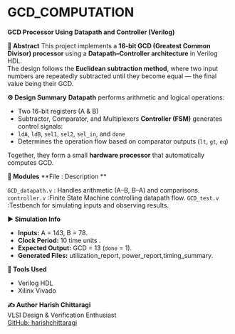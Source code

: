 # **GCD_COMPUTATION**

**GCD Processor Using Datapath and Controller (Verilog)**

**🔹 Abstract**
This project implements a **16-bit GCD (Greatest Common Divisor) processor** using a **Datapath–Controller architecture** in Verilog HDL.  
The design follows the **Euclidean subtraction method**, where two input numbers are repeatedly subtracted until they become equal — the final value being their GCD.


**⚙️ Design Summary**
**Datapath** performs arithmetic and logical operations:
  - Two 16-bit registers (A & B)
  - Subtractor, Comparator, and Multiplexers
**Controller (FSM)** generates control signals:
  - `ldA`, `ldB`, `sel1`, `sel2`, `sel_in`, and `done`
  - Determines the operation flow based on comparator outputs (`lt`, `gt`, `eq`)

Together, they form a small **hardware processor** that automatically computes GCD.

**🧩 Modules**
**File            : Description **

`GCD_datapath.v`  : Handles arithmetic (A–B, B–A) and comparisons. 
`controller.v`    :Finite State Machine controlling datapath flow. 
`GCD_test.v`      :Testbench for simulating inputs and observing results. 
 

**▶️ Simulation Info**
- **Inputs:** A = 143, B = 78.  
- **Clock Period:** 10 time units . 
- **Expected Output:** GCD = 13 (`done` = 1).
- **Generated Files:** utilization_report, power_report,timing_summary.



**🧰 Tools Used**
- Verilog HDL  
- Xilinx Vivado 


**✍️ Author**
**Harish Chittaragi**  
VLSI Design & Verification Enthusiast  
[GitHub: harishchittaragi](https://github.com/harishchittaragi)

